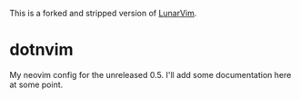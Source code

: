 This is a forked and stripped version of [LunarVim](https://github.com/ChristianChiarulli/LunarVim/blob/master/LICENSE).

# dotnvim

My neovim config for the unreleased 0.5.
I'll add some documentation here at some point.
